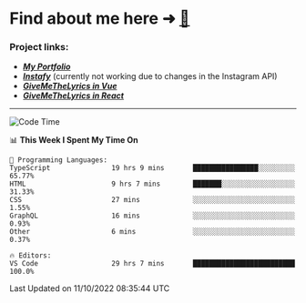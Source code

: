 # Find about me here ➜ [🧑](https://pauabella.dev)

### Project links:
- ***[My Portfolio](https://pauabella.dev)***
- ***[Instafy](https://instafy.me)*** (currently not working due to changes in the Instagram API)
- ***[GiveMeTheLyrics in Vue](https://lyrics.pauabella.dev)***
- ***[GiveMeTheLyrics in React](https://pauabella.dev/GiveMeTheLyrics)***

---
<!--START_SECTION:waka-->
![Code Time](http://img.shields.io/badge/Code%20Time-1%2C533%20hrs%2035%20mins-blue)

📊 **This Week I Spent My Time On** 

```text
💬 Programming Languages: 
TypeScript               19 hrs 9 mins       ████████████████░░░░░░░░░   65.77% 
HTML                     9 hrs 7 mins        ███████░░░░░░░░░░░░░░░░░░   31.33% 
CSS                      27 mins             ░░░░░░░░░░░░░░░░░░░░░░░░░   1.55% 
GraphQL                  16 mins             ░░░░░░░░░░░░░░░░░░░░░░░░░   0.93% 
Other                    6 mins              ░░░░░░░░░░░░░░░░░░░░░░░░░   0.37%

🔥 Editors: 
VS Code                  29 hrs 7 mins       █████████████████████████   100.0%

```


 Last Updated on 11/10/2022 08:35:44 UTC
<!--END_SECTION:waka-->
